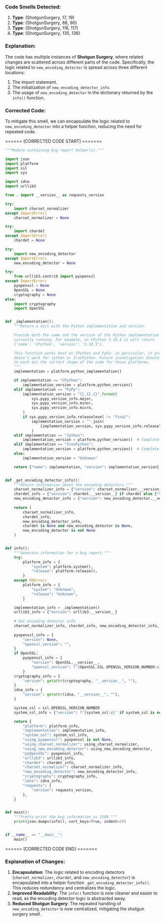 ### Code Smells Detected:
1. **Type**: (ShotgunSurgery, 17, 19)
2. **Type**: (ShotgunSurgery, 88, 90)
3. **Type**: (ShotgunSurgery, 116, 117)
4. **Type**: (ShotgunSurgery, 135, 136)

### Explanation:
The code has multiple instances of **Shotgun Surgery**, where related changes are scattered across different parts of the code. Specifically, the logic related to `new_encoding_detector` is spread across three different locations:
1. The import statement.
2. The initialization of `new_encoding_detector_info`.
3. The usage of `new_encoding_detector` in the dictionary returned by the `info()` function.

### Corrected Code:
To mitigate this smell, we can encapsulate the logic related to `new_encoding_detector` into a helper function, reducing the need for repeated code.

====== [CORRECTED CODE START] =======
```python
"""Module containing bug report helper(s)."""

import json
import platform
import ssl
import sys

import idna
import urllib3

from . import __version__ as requests_version

try:
    import charset_normalizer
except ImportError:
    charset_normalizer = None

try:
    import chardet
except ImportError:
    chardet = None

try:
    import new_encoding_detector
except ImportError:
    new_encoding_detector = None

try:
    from urllib3.contrib import pyopenssl
except ImportError:
    pyopenssl = None
    OpenSSL = None
    cryptography = None
else:
    import cryptography
    import OpenSSL


def _implementation():
    """Return a dict with the Python implementation and version.

    Provide both the name and the version of the Python implementation
    currently running. For example, on CPython 3.10.3 it will return
    {'name': 'CPython', 'version': '3.10.3'}.

    This function works best on CPython and PyPy: in particular, it probably
    doesn't work for Jython or IronPython. Future investigation should be done
    to work out the correct shape of the code for those platforms.
    """
    implementation = platform.python_implementation()

    if implementation == "CPython":
        implementation_version = platform.python_version()
    elif implementation == "PyPy":
        implementation_version = "{}.{}.{}".format(
            sys.pypy_version_info.major,
            sys.pypy_version_info.minor,
            sys.pypy_version_info.micro,
        )
        if sys.pypy_version_info.releaselevel != "final":
            implementation_version = "".join(
                [implementation_version, sys.pypy_version_info.releaselevel]
            )
    elif implementation == "Jython":
        implementation_version = platform.python_version()  # Complete Guess
    elif implementation == "IronPython":
        implementation_version = platform.python_version()  # Complete Guess
    else:
        implementation_version = "Unknown"

    return {"name": implementation, "version": implementation_version}


def _get_encoding_detector_info():
    """Return information about the encoding detectors."""
    charset_normalizer_info = {"version": charset_normalizer.__version__} if charset_normalizer else {"version": None}
    chardet_info = {"version": chardet.__version__} if chardet else {"version": None}
    new_encoding_detector_info = {"version": new_encoding_detector.__version__} if new_encoding_detector else {"version": None}
    
    return (
        charset_normalizer_info,
        chardet_info,
        new_encoding_detector_info,
        chardet is None and new_encoding_detector is None,
        new_encoding_detector is not None
    )


def info():
    """Generate information for a bug report."""
    try:
        platform_info = {
            "system": platform.system(),
            "release": platform.release(),
        }
    except OSError:
        platform_info = {
            "system": "Unknown",
            "release": "Unknown",
        }

    implementation_info = _implementation()
    urllib3_info = {"version": urllib3.__version__}
    
    # Get encoding detector info
    charset_normalizer_info, chardet_info, new_encoding_detector_info, using_charset_normalizer, using_new_encoding_detector = _get_encoding_detector_info()
    
    pyopenssl_info = {
        "version": None,
        "openssl_version": "",
    }
    if OpenSSL:
        pyopenssl_info = {
            "version": OpenSSL.__version__,
            "openssl_version": f"{OpenSSL.SSL.OPENSSL_VERSION_NUMBER:x}",
        }
    cryptography_info = {
        "version": getattr(cryptography, "__version__", ""),
    }
    idna_info = {
        "version": getattr(idna, "__version__", ""),
    }

    system_ssl = ssl.OPENSSL_VERSION_NUMBER
    system_ssl_info = {"version": f"{system_ssl:x}" if system_ssl is not None else ""}

    return {
        "platform": platform_info,
        "implementation": implementation_info,
        "system_ssl": system_ssl_info,
        "using_pyopenssl": pyopenssl is not None,
        "using_charset_normalizer": using_charset_normalizer,
        "using_new_encoding_detector": using_new_encoding_detector,
        "pyOpenSSL": pyopenssl_info,
        "urllib3": urllib3_info,
        "chardet": chardet_info,
        "charset_normalizer": charset_normalizer_info,
        "new_encoding_detector": new_encoding_detector_info,
        "cryptography": cryptography_info,
        "idna": idna_info,
        "requests": {
            "version": requests_version,
        },
    }


def main():
    """Pretty-print the bug information as JSON."""
    print(json.dumps(info(), sort_keys=True, indent=2))


if __name__ == "__main__":
    main()
```
====== [CORRECTED CODE END] =======

### Explanation of Changes:
1. **Encapsulation**: The logic related to encoding detectors (`charset_normalizer`, `chardet`, and `new_encoding_detector`) is encapsulated into a helper function `_get_encoding_detector_info()`. This reduces redundancy and centralizes the logic.
2. **Improved Readability**: The `info()` function is now cleaner and easier to read, as the encoding detector logic is abstracted away.
3. **Reduced Shotgun Surgery**: The repeated handling of `new_encoding_detector` is now centralized, mitigating the shotgun surgery smell.